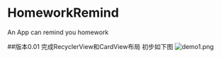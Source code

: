 # HomeworkRemind
An App can remind you homework

##版本0.01
完成RecyclerView和CardView布局
初步如下图
![demo1.png](http://upload-images.jianshu.io/upload_images/1904896-d3a036534b918a24.png?imageMogr2/auto-orient/strip%7CimageView2/2/w/1240)

